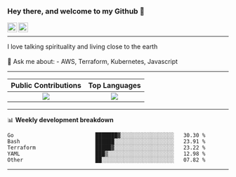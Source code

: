 ### Hey there, and welcome to my Github 👋

<a href="https://www.linkedin.com/in/ibrahiem-mohammad/" target="_blank">
  <img align="left" alt="Ibrahiem's LinkdeIn" width="22px" src="https://cdn.worldvectorlogo.com/logos/linkedin-icon-2.svg"/>
</a>
<a href="https://imohammd.netlify.app/" target="_blank">
  <img align="left" alt="Ibrahiem's Website" width="22px" src="https://cdn.worldvectorlogo.com/logos/netlify.svg"/>
</a>
<br>
<hr>
I love talking spirituality and living close to the earth
<br>
<br>
💬 Ask me about: 
- AWS, Terraform, Kubernetes, Javascript

-------

Public Contributions             |  Top Languages
:-------------------------:|:-------------------------:
![](https://github-readme-stats.vercel.app/api?username=ibrahiem96&show_icons=true&count_private=true&bg_color=30,e96443,904e95&title_color=fff&text_color=fff)  |  ![](https://github-readme-stats.vercel.app/api/top-langs/?username=ibrahiem96&layout=compact&bg_color=30,e96443,904e95&title_color=fff&text_color=fff&hide=html,css)

-------
📊 **Weekly development breakdown**
<!--START_SECTION:waka-->

```text
Go                          ███████▓░░░░░░░░░░░░░░░░░   30.30 %
Bash                        ██████░░░░░░░░░░░░░░░░░░░   23.91 %
Terraform                   █████▓░░░░░░░░░░░░░░░░░░░   23.22 %
YAML                        ███▒░░░░░░░░░░░░░░░░░░░░░   12.98 %
Other                       ██░░░░░░░░░░░░░░░░░░░░░░░   07.82 %
```

<!--END_SECTION:waka-->
-------
